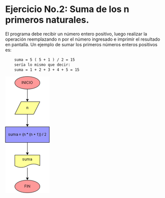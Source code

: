 # Ejercicio No.2: Suma de los n primeros naturales.

El programa debe recibir un número entero positivo, luego realizar la operación reemplazando n por el número ingresado e imprimir el resultado en pantalla. Un ejemplo de sumar los primeros números enteros positivos es:

        suma = 5 ( 5 + 1 ) / 2 = 15
        sería lo mismo que decir:
        suma = 1 + 2 + 3 + 4 + 5 = 15

![Diagrama](diagrama.png "diagrama de flujo")
